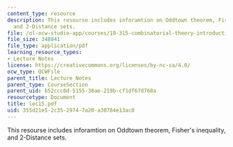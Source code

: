 ```yaml
---
content_type: resource
description: This resourse includes inforamtion on Oddtown theorem, Fisher's inequality,
  and 2-Distance sets.
file: /ol-ocw-studio-app/courses/18-315-combinatorial-theory-introduction-to-graph-theory-extremal-and-enumerative-combinatorics-spring-2005/355d21e52c3529747a20a30784e13ac0_lec15.pdf
file_size: 348841
file_type: application/pdf
learning_resource_types:
- Lecture Notes
license: https://creativecommons.org/licenses/by-nc-sa/4.0/
ocw_type: OCWFile
parent_title: Lecture Notes
parent_type: CourseSection
parent_uid: b52ccc0d-5155-38ae-219b-cf1df67d760a
resourcetype: Document
title: lec15.pdf
uid: 355d21e5-2c35-2974-7a20-a30784e13ac0
---
```

This resourse includes inforamtion on Oddtown theorem, Fisher's inequality, and 2-Distance sets.